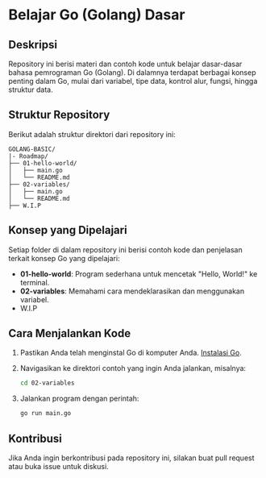 # Belajar Go (Golang) Dasar

## Deskripsi
Repository ini berisi materi dan contoh kode untuk belajar dasar-dasar bahasa pemrograman Go (Golang). Di dalamnya terdapat berbagai konsep penting dalam Go, mulai dari variabel, tipe data, kontrol alur, fungsi, hingga struktur data.

## Struktur Repository
Berikut adalah struktur direktori dari repository ini:

```
GOLANG-BASIC/
|- Roadmap/
├── 01-hello-world/
│   ├── main.go
│   └── README.md
├── 02-variables/
│   ├── main.go
│   └── README.md
├── W.I.P
```

## Konsep yang Dipelajari
Setiap folder di dalam repository ini berisi contoh kode dan penjelasan terkait konsep Go yang dipelajari:

- **01-hello-world**: Program sederhana untuk mencetak "Hello, World!" ke terminal.
- **02-variables**: Memahami cara mendeklarasikan dan menggunakan variabel.
- W.I.P

## Cara Menjalankan Kode
1. Pastikan Anda telah menginstal Go di komputer Anda. [Instalasi Go](https://golang.org/doc/install).
2. Navigasikan ke direktori contoh yang ingin Anda jalankan, misalnya:

   ```bash
   cd 02-variables
   ```

3. Jalankan program dengan perintah:

   ```bash
   go run main.go
   ```

## Kontribusi
Jika Anda ingin berkontribusi pada repository ini, silakan buat pull request atau buka issue untuk diskusi.
